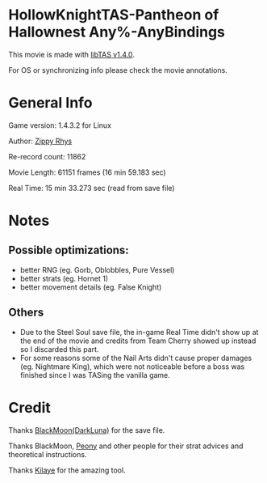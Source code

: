 # HollowKnightTAS-Pantheon of Hallownest Any%-AnyBindings

This movie is made with [libTAS v1.4.0](https://github.com/clementgallet/libTAS).

For OS or synchronizing info please check the movie annotations.

# General Info

Game version: 1.4.3.2 for Linux

Author: [Zippy Rhys](https://space.bilibili.com/12388422)

Re-record count: 11862

Movie Length: 61151 frames (16 min 59.183 sec)

Real Time: 15 min 33.273 sec (read from save file)

# Notes

## Possible optimizations: 

* better RNG (eg. Gorb, Oblobbles, Pure Vessel)
* better strats (eg. Hornet 1)
* better movement details (eg. False Knight)

## Others

* Due to the Steel Soul save file, the in-game Real Time didn't show up at the end of the movie and credits from Team Cherry showed up instead so I discarded this part.
* For some reasons some of the Nail Arts didn't cause proper damages (eg. Nightmare King), which were not noticeable before a boss was finished since I was TASing the vanilla game.

# Credit

Thanks [BlackMoon(DarkLuna)](https://space.bilibili.com/6443012) for the save file.

Thanks BlackMoon, [Peony](https://space.bilibili.com/317833921/) and other people for their strat advices and theoretical instructions.

Thanks [Kilaye](https://github.com/clementgallet/) for the amazing tool.
